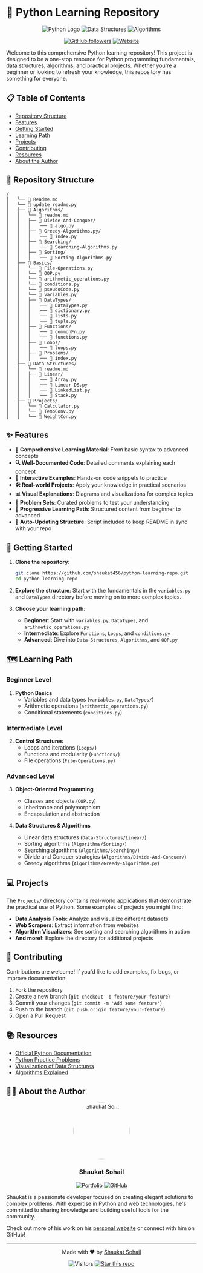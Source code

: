 # 🚀 Python Learning Repository

<div align="center">
  
![Python Logo](https://img.shields.io/badge/Python-3776AB?style=for-the-badge&logo=python&logoColor=white)
![Data Structures](https://img.shields.io/badge/Data_Structures-FF6F00?style=for-the-badge&logo=buffer&logoColor=white)
![Algorithms](https://img.shields.io/badge/Algorithms-00BCD4?style=for-the-badge&logo=thealgorithms&logoColor=white)

[![GitHub followers](https://img.shields.io/github/followers/shaukat456?style=social)](https://github.com/shaukat456)
[![Website](https://img.shields.io/badge/Website-shaukatsohail.vercel.app-blue?style=flat-square&logo=vercel)](https://shaukatsohail.vercel.app)

</div>

Welcome to this comprehensive Python learning repository! This project is designed to be a one-stop resource for Python programming fundamentals, data structures, algorithms, and practical projects. Whether you're a beginner or looking to refresh your knowledge, this repository has something for everyone.

## 📋 Table of Contents

- [Repository Structure](#-repository-structure)
- [Features](#-features)
- [Getting Started](#-getting-started)
- [Learning Path](#-learning-path)
- [Projects](#-projects)
- [Contributing](#-contributing)
- [Resources](#-resources)
- [About the Author](#-about-the-author)

## 📁 Repository Structure

```
/
│   └── 📄 Readme.md
│   └── 📄 update_readme.py
│   ├── 📂 Algorithms/
│   │   └── 📄 readme.md
│   │   ├── 📂 Divide-And-Conquer/
│   │   │   └── 📄 algo.py
│   │   ├── 📂 Greedy-Algorithms.py/
│   │   │   └── 📄 index.py
│   │   ├── 📂 Searching/
│   │   │   └── 📄 Searching-Algorithms.py
│   │   ├── 📂 Sorting/
│   │   │   └── 📄 Sorting-Algorithms.py
│   ├── 📂 Basics/
│   │   └── 📄 File-Operations.py
│   │   └── 📄 OOP.py
│   │   └── 📄 arithmetic_operations.py
│   │   └── 📄 conditions.py
│   │   └── 📄 pseudoCode.py
│   │   └── 📄 variables.py
│   │   ├── 📂 DataTypes/
│   │   │   └── 📄 DataTypes.py
│   │   │   └── 📄 dictionary.py
│   │   │   └── 📄 lists.py
│   │   │   └── 📄 tuple.py
│   │   ├── 📂 Functions/
│   │   │   └── 📄 commonFn.py
│   │   │   └── 📄 functions.py
│   │   ├── 📂 Loops/
│   │   │   └── 📄 loops.py
│   │   ├── 📂 Problems/
│   │   │   └── 📄 index.py
│   ├── 📂 Data-Structures/
│   │   └── 📄 readme.md
│   │   ├── 📂 Linear/
│   │   │   └── 📄 Array.py
│   │   │   └── 📄 Linear-DS.py
│   │   │   └── 📄 LinkedList.py
│   │   │   └── 📄 Stack.py
│   ├── 📂 Projects/
│   │   └── 📄 Calculator.py
│   │   └── 📄 TempConv.py
│   │   └── 📄 WeightCon.py
```

## ✨ Features

- **🧠 Comprehensive Learning Material**: From basic syntax to advanced concepts
- **🔍 Well-Documented Code**: Detailed comments explaining each concept
- **🧩 Interactive Examples**: Hands-on code snippets to practice
- **🛠️ Real-world Projects**: Apply your knowledge in practical scenarios
- **📊 Visual Explanations**: Diagrams and visualizations for complex topics
- **📝 Problem Sets**: Curated problems to test your understanding
- **🌱 Progressive Learning Path**: Structured content from beginner to advanced
- **🔄 Auto-Updating Structure**: Script included to keep README in sync with your repo

## 🚀 Getting Started

1. **Clone the repository**:

   ```bash
   git clone https://github.com/shaukat456/python-learning-repo.git
   cd python-learning-repo
   ```

2. **Explore the structure**:
   Start with the fundamentals in the `variables.py` and `DataTypes` directory before moving on to more complex topics.

3. **Choose your learning path**:
   - **Beginner**: Start with `variables.py`, `DataTypes`, and `arithmetic_operations.py`
   - **Intermediate**: Explore `Functions`, `Loops`, and `conditions.py`
   - **Advanced**: Dive into `Data-Structures`, `Algorithms`, and `OOP.py`

## 🗺️ Learning Path

### Beginner Level

1. **Python Basics**
   - Variables and data types (`variables.py`, `DataTypes/`)
   - Arithmetic operations (`arithmetic_operations.py`)
   - Conditional statements (`conditions.py`)

### Intermediate Level

2. **Control Structures**
   - Loops and iterations (`Loops/`)
   - Functions and modularity (`Functions/`)
   - File operations (`File-Operations.py`)

### Advanced Level

3. **Object-Oriented Programming**

   - Classes and objects (`OOP.py`)
   - Inheritance and polymorphism
   - Encapsulation and abstraction

4. **Data Structures & Algorithms**
   - Linear data structures (`Data-Structures/Linear/`)
   - Sorting algorithms (`Algorithms/Sorting/`)
   - Searching algorithms (`Algorithms/Searching/`)
   - Divide and Conquer strategies (`Algorithms/Divide-And-Conquer/`)
   - Greedy algorithms (`Algorithms/Greedy-Algorithms.py`)

## 💻 Projects

The `Projects/` directory contains real-world applications that demonstrate the practical use of Python. Some examples of projects you might find:

- **Data Analysis Tools**: Analyze and visualize different datasets
- **Web Scrapers**: Extract information from websites
- **Algorithm Visualizers**: See sorting and searching algorithms in action
- **And more!**: Explore the directory for additional projects

## 🤝 Contributing

Contributions are welcome! If you'd like to add examples, fix bugs, or improve documentation:

1. Fork the repository
2. Create a new branch (`git checkout -b feature/your-feature`)
3. Commit your changes (`git commit -m 'Add some feature'`)
4. Push to the branch (`git push origin feature/your-feature`)
5. Open a Pull Request

## 📚 Resources

- [Official Python Documentation](https://docs.python.org/3/)
- [Python Practice Problems](https://www.practicepython.org/)
- [Visualization of Data Structures](https://visualgo.net/)
- [Algorithms Explained](https://www.geeksforgeeks.org/fundamentals-of-algorithms/)

## 👨‍💻 About the Author

<div align="center">
  <img src="https://avatars.githubusercontent.com/u/shaukat456" alt="Shaukat Sohail" width="150" style="border-radius: 50%;">
  <h3>Shaukat Sohail</h3>
  
  [![Portfolio](https://img.shields.io/badge/Portfolio-shaukatsohail.vercel.app-brightgreen?style=flat-square&logo=vercel)](https://shaukatsohail.vercel.app)
  [![GitHub](https://img.shields.io/badge/GitHub-shaukat456-black?style=flat-square&logo=github)](https://github.com/shaukat456)
  
</div>

Shaukat is a passionate developer focused on creating elegant solutions to complex problems. With expertise in Python and web technologies, he's committed to sharing knowledge and building useful tools for the community.

Check out more of his work on his [personal website](https://shaukatsohail.vercel.app) or connect with him on GitHub!

---

<div align="center">
  <p>Made with ❤️ by <a href="https://github.com/shaukat456">Shaukat Sohail</a></p>
  
  ![Visitors](https://visitor-badge.laobi.icu/badge?page_id=shaukat456.python-learning-repo)
  [![Star this repo](https://img.shields.io/github/stars/shaukat456/python-learning-repo?style=social)](https://github.com/shaukat456/python-learning-repo)
</div>
